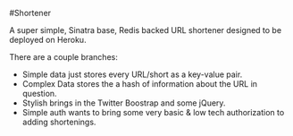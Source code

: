 #Shortener

A super simple, Sinatra base, Redis backed URL shortener designed to be deployed on Heroku.

There are a couple branches:

* Simple data just stores every URL/short as a key-value pair.
* Complex Data stores the a hash of information about the URL in question.
* Stylish brings in the Twitter Boostrap and some jQuery.
* Simple auth wants to bring some very basic & low tech authorization to adding shortenings.
